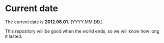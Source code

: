 # Current date

The current date is **2012.08.01.** (YYYY.MM.DD.)

This repository will be good when the world ends, so we will know how long it lasted.